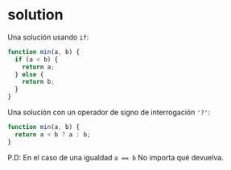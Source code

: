 # solution

Una solución usando `if`:

```javascript
function min(a, b) {
  if (a < b) {
    return a;
  } else {
    return b;
  }
}
```

Una solución con un operador de signo de interrogación `'?'`:

```javascript
function min(a, b) {
  return a < b ? a : b;
}
```

P.D: En el caso de una igualdad `a == b` No importa qué devuelva.

